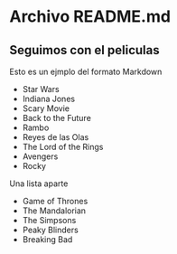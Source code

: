 # Archivo README.md

## Seguimos con el peliculas

Esto es un ejmplo del formato Markdown

* Star Wars
* Indiana Jones
* Scary Movie
* Back to the Future
* Rambo
* Reyes de las Olas
* The Lord of the Rings
* Avengers
* Rocky

Una lista aparte
* Game of Thrones
* The Mandalorian
* The Simpsons
* Peaky Blinders
* Breaking Bad


